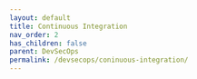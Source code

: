 ```yaml
---
layout: default
title: Continuous Integration
nav_order: 2
has_children: false
parent: DevSecOps
permalink: /devsecops/coninuous-integration/
---
```

